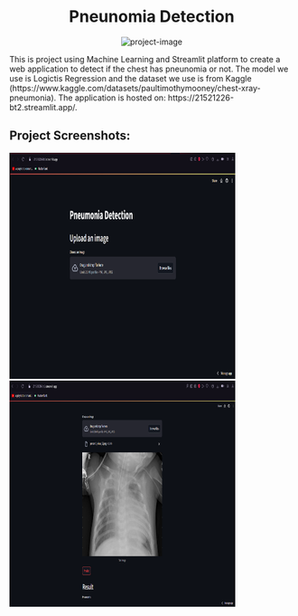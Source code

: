 <h1 align="center" id="title">Pneunomia Detection</h1>

<p align="center"><img src="https://socialify.git.ci/nmnhatUIT03/PneunomiaDetection/image?description=1&amp;font=Bitter&amp;language=1&amp;name=1&amp;owner=1&amp;pattern=Signal&amp;theme=Dark" alt="project-image"></p>

<p id="description">This is project using Machine Learning and Streamlit platform to create a web application to detect if the chest has pneunomia or not. The model we use is Logictis Regression and the dataset we use is from Kaggle (https://www.kaggle.com/datasets/paultimothymooney/chest-xray-pneumonia). The application is hosted on: https://21521226-bt2.streamlit.app/.</p>

<h2>Project Screenshots:</h2>

<img src="https://github.com/nmnhatUIT03/PneunomiaDetection/blob/main/home.png" alt="project-screenshot" width="400" height="400/">

<img src="https://github.com/nmnhatUIT03/PneunomiaDetection/blob/main/importandetect.png" alt="project-screenshot" width="400" height="400/">
